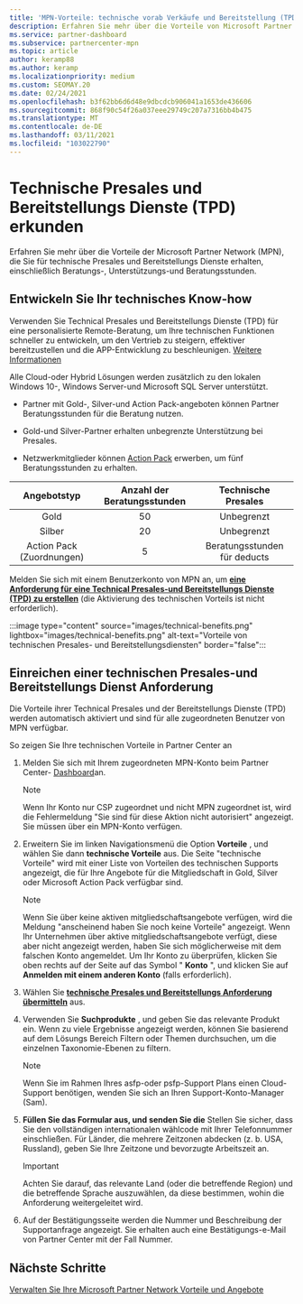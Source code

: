 ```yaml
---
title: 'MPN-Vorteile: technische vorab Verkäufe und Bereitstellung (TPD)'
description: Erfahren Sie mehr über die Vorteile von Microsoft Partner Network (MPN) für die technischen Pre-Sales-und Bereitstellungs Dienste (TPD).
ms.service: partner-dashboard
ms.subservice: partnercenter-mpn
ms.topic: article
author: keramp88
ms.author: keramp
ms.localizationpriority: medium
ms.custom: SEOMAY.20
ms.date: 02/24/2021
ms.openlocfilehash: b3f62bb6d6d48e9dbcdcb906041a1653de436606
ms.sourcegitcommit: 868f90c54f26a037eee29749c207a7316bb4b475
ms.translationtype: MT
ms.contentlocale: de-DE
ms.lasthandoff: 03/11/2021
ms.locfileid: "103022790"
---
```

# <a name="explore-technical-presales-and-deployment-services-tpd"></a>Technische Presales und Bereitstellungs Dienste (TPD) erkunden 

Erfahren Sie mehr über die Vorteile der Microsoft Partner Network (MPN), die Sie für technische Presales und Bereitstellungs Dienste erhalten, einschließlich Beratungs-, Unterstützungs-und Beratungsstunden.

## <a name="develop-your-technical-know-how"></a>Entwickeln Sie Ihr technisches Know-how

Verwenden Sie Technical Presales und Bereitstellungs Dienste (TPD) für eine personalisierte Remote-Beratung, um Ihre technischen Funktionen schneller zu entwickeln, um den Vertrieb zu steigern, effektiver bereitzustellen und die APP-Entwicklung zu beschleunigen. [Weitere Informationen](https://aka.ms/TPD)

Alle Cloud-oder Hybrid Lösungen werden zusätzlich zu den lokalen Windows 10-, Windows Server-und Microsoft SQL Server unterstützt. 

- Partner mit Gold-, Silver-und Action Pack-angeboten können Partner Beratungsstunden für die Beratung nutzen. 

- Gold-und Silver-Partner erhalten unbegrenzte Unterstützung bei Presales. 

- Netzwerkmitglieder können [Action Pack](https://partner.microsoft.com/membership/action-pack) erwerben, um fünf Beratungsstunden zu erhalten.  

|     Angebotstyp    | Anzahl der Beratungsstunden |   Technische Presales   |
|:-----------------:|:------------------------:|:----------------------:|
|        Gold       |            50            |        Unbegrenzt       |
|       Silber      |            20            |        Unbegrenzt       |
| Action Pack (Zuordnungen) |             5            | Beratungsstunden für deducts |

Melden Sie sich mit einem Benutzerkonto von MPN an, um **[eine Anforderung für eine Technical Presales-und Bereitstellungs Dienste (TPD) zu erstellen](https://partner.microsoft.com/dashboard/mpn/membership/benefits/technical/createadvisoryhours-servicerequest)** (die Aktivierung des technischen Vorteils ist nicht erforderlich).

:::image type="content" source="images/technical-benefits.png" lightbox="images/technical-benefits.png" alt-text="Vorteile von technischen Presales- und Bereitstellungsdiensten" border="false":::

## <a name="submit-a-technical-presales-and-deployment-services-request"></a>Einreichen einer technischen Presales-und Bereitstellungs Dienst Anforderung 

Die Vorteile ihrer Technical Presales und der Bereitstellungs Dienste (TPD) werden automatisch aktiviert und sind für alle zugeordneten Benutzer von MPN verfügbar. 

So zeigen Sie Ihre technischen Vorteile in Partner Center an

1. Melden Sie sich mit Ihrem zugeordneten MPN-Konto beim Partner Center- [Dashboard](https://partner.microsoft.com/dashboard)an. 

   > [!NOTE]
   > Wenn Ihr Konto nur CSP zugeordnet und nicht MPN zugeordnet ist, wird die Fehlermeldung "Sie sind für diese Aktion nicht autorisiert" angezeigt. Sie müssen über ein MPN-Konto verfügen.

2. Erweitern Sie im linken Navigationsmenü die Option **Vorteile** , und wählen Sie dann **technische Vorteile** aus. Die Seite "technische Vorteile" wird mit einer Liste von Vorteilen des technischen Supports angezeigt, die für Ihre Angebote für die Mitgliedschaft in Gold, Silver oder Microsoft Action Pack verfügbar sind. 

   > [!NOTE]
   > Wenn Sie über keine aktiven mitgliedschaftsangebote verfügen, wird die Meldung "anscheinend haben Sie noch keine Vorteile" angezeigt. Wenn Ihr Unternehmen über aktive mitgliedschaftsangebote verfügt, diese aber nicht angezeigt werden, haben Sie sich möglicherweise mit dem falschen Konto angemeldet. Um Ihr Konto zu überprüfen, klicken Sie oben rechts auf der Seite auf das Symbol " **Konto** ", und klicken Sie auf **Anmelden mit einem anderen Konto** (falls erforderlich).

3. Wählen Sie **[technische Presales und Bereitstellungs Anforderung übermitteln](https://partner.microsoft.com/dashboard/mpn/membership/benefits/technical/createadvisoryhours-servicerequest)** aus.

4. Verwenden Sie **Suchprodukte** , und geben Sie das relevante Produkt ein. Wenn zu viele Ergebnisse angezeigt werden, können Sie basierend auf dem Lösungs Bereich Filtern oder Themen durchsuchen, um die einzelnen Taxonomie-Ebenen zu filtern.

   > [!NOTE]
   > Wenn Sie im Rahmen Ihres asfp-oder psfp-Support Plans einen Cloud-Support benötigen, wenden Sie sich an Ihren Support-Konto-Manager (Sam).

5. **Füllen Sie das Formular aus, und senden Sie die** Stellen Sie sicher, dass Sie den vollständigen internationalen wählcode mit Ihrer Telefonnummer einschließen. Für Länder, die mehrere Zeitzonen abdecken (z. b. USA, Russland), geben Sie Ihre Zeitzone und bevorzugte Arbeitszeit an.

   > [!IMPORTANT]
   > Achten Sie darauf, das relevante Land (oder die betreffende Region) und die betreffende Sprache auszuwählen, da diese bestimmen, wohin die Anforderung weitergeleitet wird.

6. Auf der Bestätigungsseite werden die Nummer und Beschreibung der Supportanfrage angezeigt. Sie erhalten auch eine Bestätigungs-e-Mail von Partner Center mit der Fall Nummer.

## <a name="next-steps"></a>Nächste Schritte

[Verwalten Sie Ihre Microsoft Partner Network Vorteile und Angebote](manage-your-partner-network-benefits.md)
